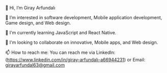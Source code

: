 👋 Hi, I’m Giray Arfundalı

👀 I’m interested in software development, Mobile application development, Game design, and Web design.

🌱 I'm currently learning JavaScript and React Native.

💞️ I'm looking to collaborate on innovative, Mobile apps, and  Web design.

📫 How to reach me: You can reach me via LinkedIn: (https://www.linkedin.com/in/giray-arfundalı-a66944231) or Email: [girayarfundal63@gmail.com](mailto:girayarfundal63@gmail.com)

 




<!---
GirayArfundali/GirayArfundali is a ✨ special ✨ repository because its `README.md` (this file) appears on your GitHub profile.
You can click the Preview link to take a look at your changes.
--->
